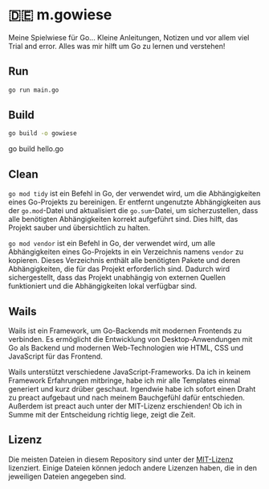 # 🇩🇪 m.gowiese

Meine Spielwiese für Go... Kleine Anleitungen, Notizen und vor allem viel Trial and error. Alles was mir hilft um Go zu lernen und verstehen!

## Run

```bash
go run main.go
```

## Build

```bash
go build -o gowiese
```

go build hello.go

## Clean

`go mod tidy` ist ein Befehl in Go, der verwendet wird, um die Abhängigkeiten eines Go-Projekts zu bereinigen. Er entfernt ungenutzte Abhängigkeiten aus der `go.mod`-Datei und aktualisiert die `go.sum`-Datei, um sicherzustellen, dass alle benötigten Abhängigkeiten korrekt aufgeführt sind. Dies hilft, das Projekt sauber und übersichtlich zu halten.

`go mod vendor` ist ein Befehl in Go, der verwendet wird, um alle Abhängigkeiten eines Go-Projekts in ein Verzeichnis namens `vendor` zu kopieren. Dieses Verzeichnis enthält alle benötigten Pakete und deren Abhängigkeiten, die für das Projekt erforderlich sind. Dadurch wird sichergestellt, dass das Projekt unabhängig von externen Quellen funktioniert und die Abhängigkeiten lokal verfügbar sind.

## Wails

Wails ist ein Framework, um Go-Backends mit modernen Frontends zu verbinden. Es ermöglicht die Entwicklung von Desktop-Anwendungen mit Go als Backend und modernen Web-Technologien wie HTML, CSS und JavaScript für das Frontend.

Wails unterstützt verschiedene JavaScript-Frameworks. Da ich in keinem Framework Erfahrungen mitbringe, habe ich mir alle Templates einmal generiert und kurz drüber geschaut. Irgendwie habe ich sofort einen Draht zu preact aufgebaut und nach meinem Bauchgefühl dafür entschieden. Außerdem ist preact auch unter der MIT-Lizenz erschienden! Ob ich in Summe mit der Entscheidung richtig liege, zeigt die Zeit.  

## Lizenz

Die meisten Dateien in diesem Repository sind unter der [MIT-Lizenz](LICENSE) lizenziert. Einige Dateien können jedoch andere Lizenzen haben, die in den jeweiligen Dateien angegeben sind.